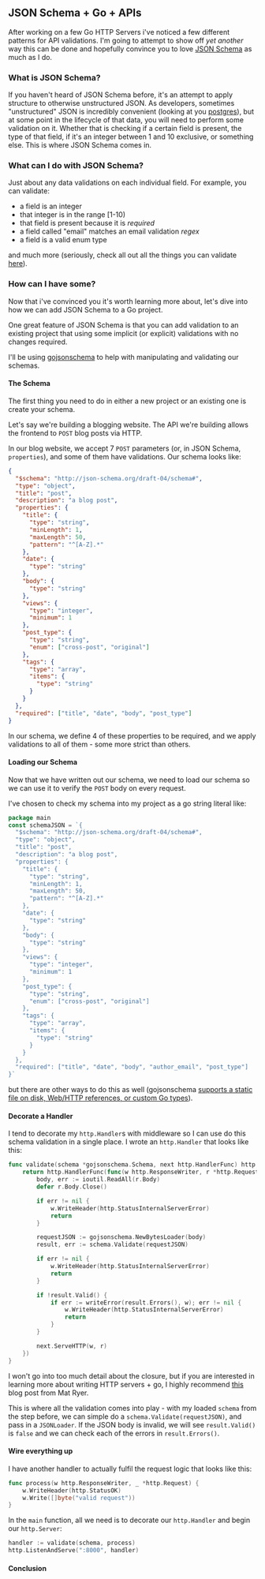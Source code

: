 ## JSON Schema + Go + APIs

After working on a few Go HTTP Servers i've noticed 
a few different patterns for API validations. I'm going to attempt to show off _yet another_ 
way this can be done and hopefully convince you to love [JSON Schema](https://json-schema.org/) as much as I do.

### What is JSON Schema?
If you haven't heard of JSON Schema before, it's an attempt to apply structure to otherwise unstructured JSON.
As developers, sometimes "unstructured" JSON is incredibly convenient (looking at you [postgres](https://www.postgresql.org/docs/9.4/datatype-json.html)), 
but at some point in the lifecycle of that data, you will need to perform some validation on it. Whether that is checking if a certain field is present, the type of that field, if it's an integer between 1 and 10 exclusive, or something else.
This is where JSON Schema comes in.

### What can I do with JSON Schema?
Just about any data validations on each individual field. For example, you can validate:
* a field is an integer
* that integer is in the range [1-10)
* that field is present because it is _required_
* a field called "email" matches an email validation _regex_
* a field is a valid enum type

and much more (seriously, check all out all the things you can validate [here](http://json-schema.org/latest/json-schema-validation.html#rfc.section.6)).

### How can I have some?
Now that i've convinced you it's worth learning more about, let's dive into how we can add JSON Schema to a Go project.

One great feature of JSON Schema is that you can add validation to an existing project that using some implicit (or explicit) validations with no changes required. 

I'll be using [gojsonschema](https://github.com/xeipuuv/gojsonschema) to help with manipulating and validating our schemas.

#### The Schema
The first thing you need to do in either a new project or an existing one is create your schema.

Let's say we're building a blogging website. The API we're building allows the frontend to `POST` blog posts via HTTP.

In our blog website, we accept 7 `POST` parameters (or, in JSON Schema, `properties`), and some of them have validations. Our schema looks like:

```json
{
  "$schema": "http://json-schema.org/draft-04/schema#",
  "type": "object",
  "title": "post",
  "description": "a blog post",
  "properties": {
    "title": {
      "type": "string",
      "minLength": 1,
      "maxLength": 50,
      "pattern": "^[A-Z].*"
    },
    "date": {
      "type": "string"
    },
    "body": {
      "type": "string"
    },
    "views": {
      "type": "integer",
      "minimum": 1
    },
    "post_type": {
      "type": "string",
      "enum": ["cross-post", "original"]
    },
    "tags": {
      "type": "array",
      "items": {
        "type": "string"
      }
    }
  },
  "required": ["title", "date", "body", "post_type"]
}
```

In our schema, we define 4 of these properties to be required, and we apply validations to all of them - some more strict than others.

#### Loading our Schema

Now that we have written out our schema, we need to load our schema so we can use it to verify the `POST` body on every request.

I've chosen to check my schema into my project as a go string literal like:

```go
package main
const schemaJSON = `{
  "$schema": "http://json-schema.org/draft-04/schema#",
  "type": "object",
  "title": "post",
  "description": "a blog post",
  "properties": {
    "title": {
      "type": "string",
      "minLength": 1,
      "maxLength": 50,
      "pattern": "^[A-Z].*"
    },
    "date": {
      "type": "string"
    },
    "body": {
      "type": "string"
    },
    "views": {
      "type": "integer",
      "minimum": 1
    },
    "post_type": {
      "type": "string",
      "enum": ["cross-post", "original"]
    },
    "tags": {
      "type": "array",
      "items": {
        "type": "string"
      }
    }
  },
  "required": ["title", "date", "body", "author_email", "post_type"]
}`
```
 
but there are other ways to do this as well (gojsonschema [supports a static file on disk, Web/HTTP references, or custom Go types](https://github.com/xeipuuv/gojsonschema#loaders)).

#### Decorate a Handler
I tend to decorate my `http.Handler`s with middleware so I can use do this schema validation in a single place.
I wrote an `http.Handler` that looks like this:

```go
func validate(schema *gojsonschema.Schema, next http.HandlerFunc) http.HandlerFuc {
	return http.HandlerFunc(func(w http.ResponseWriter, r *http.Request) {
		body, err := ioutil.ReadAll(r.Body)
		defer r.Body.Close()

		if err != nil {
			w.WriteHeader(http.StatusInternalServerError)
			return
		}

		requestJSON := gojsonschema.NewBytesLoader(body)
		result, err := schema.Validate(requestJSON)

		if err != nil {
			w.WriteHeader(http.StatusInternalServerError)
			return
		}

		if !result.Valid() {
			if err := writeError(result.Errors(), w); err != nil {
				w.WriteHeader(http.StatusInternalServerError)
				return
			}
		}

		next.ServeHTTP(w, r)
	})
}
```

I won't go into too much detail about the closure, but if you are interested in learning more about writing HTTP servers + go, I highly recommend [this](https://medium.com/statuscode/how-i-write-go-http-services-after-seven-years-37c208122831) blog post from Mat Ryer.

This is where all the validation comes into play - with my loaded `schema` from the step before, 
we can simple do a `schema.Validate(requestJSON)`, and pass in a `JSONLoader`. 
If the JSON body is invalid, we will see `result.Valid()` is `false` and we can check each
of the errors in `result.Errors()`.

#### Wire everything up

I have another handler to actually fulfil the request logic that looks like this:

```go
func process(w http.ResponseWriter, _ *http.Request) {
	w.WriteHeader(http.StatusOK)
	w.Write([]byte("valid request"))
}
```


In the `main` function, all we need is to decorate our `http.Handler` and begin our `http.Server`:

```go
handler := validate(schema, process)
http.ListenAndServe(":8000", handler)
```

#### Conclusion


